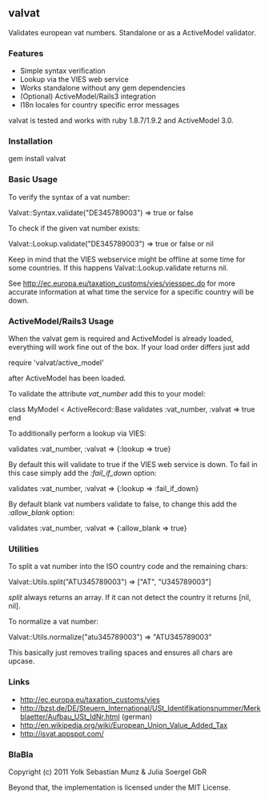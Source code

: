 ## valvat

Validates european vat numbers. Standalone or as a ActiveModel validator.

### Features

* Simple syntax verification
* Lookup via the VIES web service
* Works standalone without any gem dependencies
* (Optional) ActiveModel/Rails3 integration
* I18n locales for country specific error messages

valvat is tested and works with ruby 1.8.7/1.9.2 and ActiveModel 3.0.

### Installation

  gem install valvat

### Basic Usage

To verify the syntax of a vat number:

  Valvat::Syntax.validate("DE345789003")
  => true or false
  
To check if the given vat number exists:

  Valvat::Lookup.validate("DE345789003")
  => true or false or nil
  
Keep in mind that the VIES webservice might be offline at some time for some countries. If this happens Valvat::Lookup.validate returns nil.

See http://ec.europa.eu/taxation_customs/vies/viesspec.do for more accurate information at what time the service for a specific country will be down.

### ActiveModel/Rails3 Usage

When the valvat gem is required and ActiveModel is already loaded, everything will work fine out of the box. If your load order differs just add

  require 'valvat/active_model'
  
after ActiveModel has been loaded.
  
To validate the attribute _vat_number_ add this to your model:

  class MyModel < ActiveRecord::Base
    validates :vat_number, :valvat => true
  end
  
To additionally perform a lookup via VIES:

  validates :vat_number, :valvat => {:lookup => true}
  
By default this will validate to true if the VIES web service is down. To fail in this case simply add the _:fail_if_down_ option:

  validates :vat_number, :valvat => {:lookup => :fail_if_down}
  
By default blank vat numbers validate to false, to change this add the _:allow_blank_ option:

  validates :vat_number, :valvat => {:allow_blank => true}

### Utilities

To split a vat number into the ISO country code and the remaining chars:

  Valvat::Utils.split("ATU345789003")
  => ["AT", "U345789003"]
  
_split_ always returns an array. If it can not detect the country it returns [nil, nil].

To normalize a vat number:

  Valvat::Utils.normalize("atu345789003")
  => "ATU345789003"
  
This basically just removes trailing spaces and ensures all chars are upcase.

### Links

* http://ec.europa.eu/taxation_customs/vies
* http://bzst.de/DE/Steuern_International/USt_Identifikationsnummer/Merkblaetter/Aufbau_USt_IdNr.html (german)
* http://en.wikipedia.org/wiki/European_Union_Value_Added_Tax
* http://isvat.appspot.com/

### BlaBla

Copyright (c) 2011 Yolk Sebastian Munz & Julia Soergel GbR

Beyond that, the implementation is licensed under the MIT License.